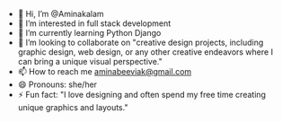 - 👋 Hi, I’m @Aminakalam
- 👀 I’m interested in full stack development 
- 🌱 I’m currently learning Python Django 
- 💞️ I’m looking to collaborate on "creative design projects, including graphic design, web design, or any other creative endeavors where I can bring a unique visual perspective."
- 📫 How to reach me aminabeeviak@gmail.com
- 😄 Pronouns: she/her
- ⚡ Fun fact: "I love designing and often spend my free time creating unique graphics and layouts."

<!---
Aminakalam/Aminakalam is a ✨ special ✨ repository because its `README.md` (this file) appears on your GitHub profile.
You can click the Preview link to take a look at your changes.
--->
